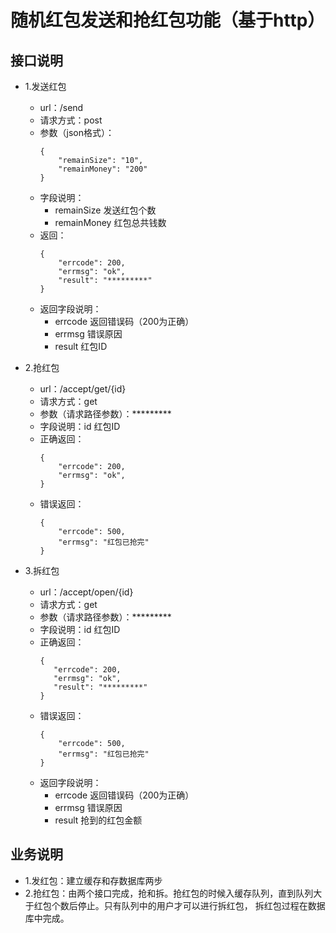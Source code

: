 # 随机红包发送和抢红包功能（基于http）

## 接口说明

* 1.发送红包
    * url：/send
    * 请求方式：post
    * 参数（json格式）：
        ```
        {
            "remainSize": "10",
            "remainMoney": "200"
        }
        ```
    * 字段说明：
        * remainSize 发送红包个数
        * remainMoney 红包总共钱数          
    * 返回：
        ```
        {
            "errcode": 200,
            "errmsg": "ok",
            "result": "*********"
        }
        ```
    * 返回字段说明：
        * errcode 返回错误码（200为正确）
        * errmsg 错误原因
        * result 红包ID
              
* 2.抢红包
    * url：/accept/get/{id}
    * 请求方式：get
    * 参数（请求路径参数）：*********
    * 字段说明：id 红包ID
    * 正确返回：
         ```
         {
             "errcode": 200,
             "errmsg": "ok",
         }
         ```
    * 错误返回：
        ```
        {
            "errcode": 500,
            "errmsg": "红包已抢完"
        }
        ```
* 3.拆红包
    * url：/accept/open/{id}
    * 请求方式：get
    * 参数（请求路径参数）：*********
    * 字段说明：id 红包ID
    * 正确返回：
         ```
         {
            "errcode": 200,
            "errmsg": "ok",
            "result": "*********"
         }
         ```
    * 错误返回：
        ```
        {
            "errcode": 500,
            "errmsg": "红包已抢完"
        }
        ```
    * 返回字段说明：
        * errcode 返回错误码（200为正确）
        * errmsg 错误原因
        * result 抢到的红包金额
                  
## 业务说明

* 1.发红包：建立缓存和存数据库两步
* 2.抢红包：由两个接口完成，抢和拆。抢红包的时候入缓存队列，直到队列大于红包个数后停止。只有队列中的用户才可以进行拆红包，
拆红包过程在数据库中完成。